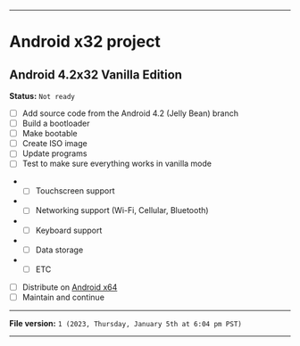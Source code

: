 
***

# Android x32 project

## Android 4.2x32 Vanilla Edition

**Status:** `Not ready`

- [ ] Add source code from the Android 4.2 (Jelly Bean) branch
- [ ] Build a bootloader
- [ ] Make bootable
- [ ] Create ISO image
- [ ] Update programs
- [ ] Test to make sure everything works in vanilla mode
- - [ ] Touchscreen support
- - [ ] Networking support (Wi-Fi, Cellular, Bluetooth)
- - [ ] Keyboard support
- - [ ] Data storage
- - [ ] ETC
- [ ] Distribute on [Android x64](https://archive.org/details/@android-x64)
- [ ] Maintain and continue

***

**File version:** `1 (2023, Thursday, January 5th at 6:04 pm PST)`

***
